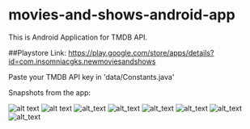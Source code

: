 # movies-and-shows-android-app
This is Android Application for TMDB API.

##Playstore Link:
https://play.google.com/store/apps/details?id=com.insomniacgks.newmoviesandshows

Paste your TMDB API key in 'data/Constants.java'

Snapshots from the app:

![alt text](https://lh3.googleusercontent.com/N2jHmbi3DUIMKr27LTpmGgUFoyNny70d_b_LxNZ4ZtfHJj0zjNxhtxcYzbrWFFipmQ=w720-h310-rw)
![alt text](https://lh3.googleusercontent.com/mSQI8fhl_7I1Lh2mWqAJ2IfykNRk9C0jP4s3V66RV7-v8kRHVeMMzG-MKADVbMCj3g=w720-h310-rw)
![alt_text](https://lh3.googleusercontent.com/0h8VxhhjqjsSkdhuPgsMej8ffT5kMej8ohkLZYt1DtbIv7bf43nvEPZEWiJ71tkqeg=w720-h310-rw)
![alt_text](https://lh3.googleusercontent.com/z_NfLfCNttKUjSoYWGmWrVBZSEhxUQxojGFjT-Iy2aBtxvbHE0P6ifC3cu7JTzUbI8s=w720-h310-rw)
![alt_text](https://lh3.googleusercontent.com/3Ttq2tej0m53iuCnXXlXlYNbei5-GBZAG4io0A28RVHxe4XsIUd65BSImooZU3aMmeDl=w720-h310-rw)
![alt_text](https://lh3.googleusercontent.com/ZaLKKYtjqOsfMPlmfAmPpaFxVOSyo6YgbFFJjc63ICzPv5GprBg6uc-ezw7CirpVlAE=w720-h310-rw)
![alt_text](https://lh3.googleusercontent.com/7wUz7UfUI2FHmFhkdjAMuNS5g68zCXM0ND-RKBr23qUSLiv5jzFaAHiM6MmclOjPlx0e=w720-h310-rw)
![alt_text](https://lh3.googleusercontent.com/J_uYRHg7F_ecYPl-RtxmE5mKhLlgnf3Z9Mtk2jRD8Th63oi9VXAhupJYJyyOU2tahXY=w720-h310-rw)
